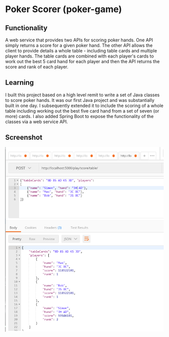 # Poker Scorer (poker-game)

## Functionality

A web service that provides two APIs for scoring poker hands. One API simply returns a score for a given poker hand. The other API allows the client to provide details a whole table - including table cards and multiple player hands. The table cards are combined with each player's cards to work out the best 5 card hand for each player and then the API returns the score and rank of each player.

## Learning

I built this project based on a high level remit to write a set of Java classes to score poker hands. It was our first Java project and was substantially built in one day. I subsequently extended it to include the scoring of a whole table including working out the best five card hand from a set of seven (or more) cards. I also added Spring Boot to expose the functionality of the classes via a web service API.

## Screenshot

![Screenshot](poker.png)
